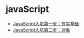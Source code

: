 # javaScript

* [JavaScript入坑第一步：夯实基础](https://www.jianshu.com/p/f5a4691f7ec5)
* [JavaScript入坑第二步：对象](https://www.jianshu.com/p/2e4af2e3f685)
